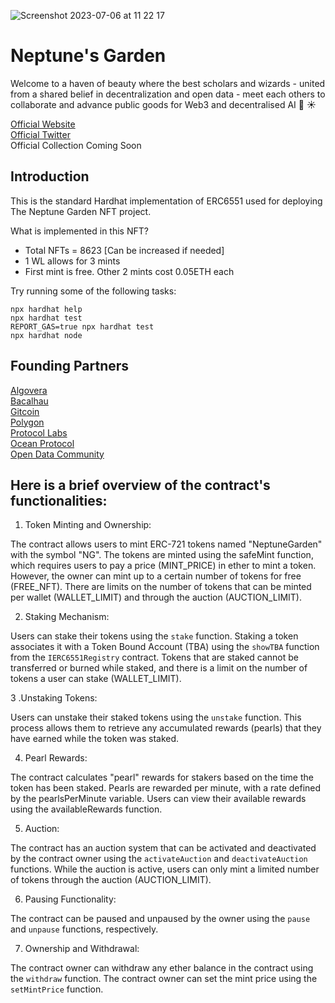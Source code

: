 ![Screenshot 2023-07-06 at 11 22 17](https://github.com/Peter-Paul/ocean-nft/assets/35074712/1d80107a-2fab-45af-a7f3-e7945e3915a0)

# Neptune's Garden  
Welcome to a haven of beauty where the best scholars and wizards - united from a shared belief in decentralization and open data - meet each others to collaborate and advance public goods for Web3 and decentralised AI 🌊 ☀️

[Official Website](https://neptunelabs.ai/)<br>
[Official Twitter](https://twitter.com/neptunelabsai)<br>
Official Collection Coming Soon

## Introduction
This is the standard Hardhat implementation of ERC6551 used for deploying The Neptune Garden NFT project.

What is implemented in this NFT?
- Total NFTs = 8623 [Can be increased if needed]
- 1 WL allows for 3 mints
- First mint is free. Other 2 mints cost 0.05ETH each

Try running some of the following tasks:

```shell
npx hardhat help
npx hardhat test
REPORT_GAS=true npx hardhat test
npx hardhat node
```
## Founding Partners
[Algovera](https://twitter.com/AlgoveraAI)<br>
[Bacalhau](https://twitter.com/BacalhauProject)<br>
[Gitcoin](https://twitter.com/gitcoin)<br>
[Polygon](https://twitter.com/0xPolygonLabs)<br>
[Protocol Labs](https://twitter.com/protocollabs)<br>
[Ocean Protocol](https://twitter.com/oceanprotocol)<br>
[Open Data Community](https://twitter.com/OpenDataforWeb3)

## Here is a brief overview of the contract's functionalities:

1. Token Minting and Ownership:

The contract allows users to mint ERC-721 tokens named "NeptuneGarden" with the symbol "NG".
The tokens are minted using the safeMint function, which requires users to pay a price (MINT_PRICE) in ether to mint a token. However, the owner can mint up to a certain number of tokens for free (FREE_NFT).
There are limits on the number of tokens that can be minted per wallet (WALLET_LIMIT) and through the auction (AUCTION_LIMIT).

2. Staking Mechanism:

Users can stake their tokens using the `stake` function. Staking a token associates it with a Token Bound Account (TBA) using the `showTBA` function from the `IERC6551Registry` contract.
Tokens that are staked cannot be transferred or burned while staked, and there is a limit on the number of tokens a user can stake (WALLET_LIMIT).

3 .Unstaking Tokens:

Users can unstake their staked tokens using the `unstake` function. This process allows them to retrieve any accumulated rewards (pearls) that they have earned while the token was staked.

4. Pearl Rewards:

The contract calculates "pearl" rewards for stakers based on the time the token has been staked. Pearls are rewarded per minute, with a rate defined by the pearlsPerMinute variable.
Users can view their available rewards using the availableRewards function.

5. Auction:

The contract has an auction system that can be activated and deactivated by the contract owner using the `activateAuction` and `deactivateAuction` functions.
While the auction is active, users can only mint a limited number of tokens through the auction (AUCTION_LIMIT).

6. Pausing Functionality:

The contract can be paused and unpaused by the owner using the `pause` and `unpause` functions, respectively.

7. Ownership and Withdrawal:

The contract owner can withdraw any ether balance in the contract using the `withdraw` function.
The contract owner can set the mint price using the `setMintPrice` function.
